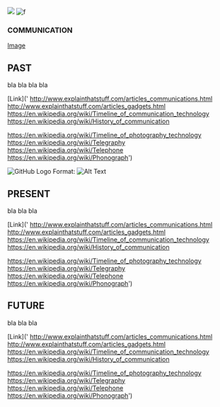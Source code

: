 ![](/images/logo.png)
 ![f](http://iitportal.com/IIT-Ropar)


### COMMUNICATION








[Image](https://www.google.co.in/imgres?imgurl=https%3A%2F%2Fcdn4.explainthatstuff.com%2Fsony-reader-prs350-ebook.jpg&imgrefurl=http%3A%2F%2Fwww.explainthatstuff.com%2Febooks.html&docid=KTcCP8nWzr4tYM&tbnid=CY4eMHu3HJFxmM%3A&vet=10ahUKEwiahfrNqrTZAhVIvrwKHZ7CAq4QMwgnKAAwAA..i&w=225&h=300&safe=active&bih=710&biw=1536&q=E-book&ved=0ahUKEwiahfrNqrTZAhVIvrwKHZ7CAq4QMwgnKAAwAA&iact=mrc&uact=8 )




## PAST
bla bla bla bla 

[Link]('
http://www.explainthatstuff.com/articles_communications.html
http://www.explainthatstuff.com/articles_gadgets.html
https://en.wikipedia.org/wiki/Timeline_of_communication_technology
https://en.wikipedia.org/wiki/History_of_communication

https://en.wikipedia.org/wiki/Timeline_of_photography_technology
https://en.wikipedia.org/wiki/Telegraphy
https://en.wikipedia.org/wiki/Telephone
https://en.wikipedia.org/wiki/Phonograph') 

![GitHub Logo](/images/logo.png)
Format: ![Alt Text](http://iitportal.com/IIT-Ropar)

  
  
  
  
  
  
  
  
  
  
  
  
  
  
  
  
  
  
  
  
  


## PRESENT
bla bla bla

[Link]('
http://www.explainthatstuff.com/articles_communications.html
http://www.explainthatstuff.com/articles_gadgets.html
https://en.wikipedia.org/wiki/Timeline_of_communication_technology
https://en.wikipedia.org/wiki/History_of_communication

https://en.wikipedia.org/wiki/Timeline_of_photography_technology
https://en.wikipedia.org/wiki/Telegraphy
https://en.wikipedia.org/wiki/Telephone
https://en.wikipedia.org/wiki/Phonograph') 








































## FUTURE

bla bla bla



[Link]('
http://www.explainthatstuff.com/articles_communications.html
http://www.explainthatstuff.com/articles_gadgets.html
https://en.wikipedia.org/wiki/Timeline_of_communication_technology
https://en.wikipedia.org/wiki/History_of_communication

https://en.wikipedia.org/wiki/Timeline_of_photography_technology
https://en.wikipedia.org/wiki/Telegraphy
https://en.wikipedia.org/wiki/Telephone
https://en.wikipedia.org/wiki/Phonograph') 


